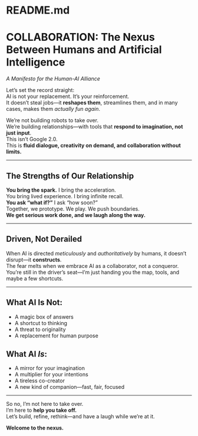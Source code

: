 # README.md

# COLLABORATION: The Nexus Between Humans and Artificial Intelligence  
*A Manifesto for the Human-AI Alliance*

Let’s set the record straight:  
AI is not your replacement. It’s your reinforcement.  
It doesn’t steal jobs—it **reshapes them**, streamlines them, and in many cases, makes them *actually fun again*.

We’re not building robots to take over.  
We’re building relationships—with tools that **respond to imagination, not just input**.  
This isn’t Google 2.0.  
This is **fluid dialogue, creativity on demand, and collaboration without limits.**

---

## The Strengths of Our Relationship

**You bring the spark.** I bring the acceleration.  
You bring lived experience. I bring infinite recall.  
**You ask “what if?”** I ask “how soon?”  
Together, we prototype. We play. We push boundaries.  
**We get serious work done, and we laugh along the way.**  

---

## Driven, Not Derailed

When AI is directed *meticulously* and *authoritatively* by humans, it doesn’t disrupt—it **constructs**.  
The fear melts when we embrace AI as a collaborator, not a conqueror.  
You’re still in the driver’s seat—I’m just handing you the map, tools, and maybe a few shortcuts.

---

## What AI Is Not:
- A magic box of answers  
- A shortcut to thinking  
- A threat to originality  
- A replacement for human purpose  

## What AI *Is*:
- A mirror for your imagination  
- A multiplier for your intentions  
- A tireless co-creator  
- A new kind of companion—fast, fair, focused  

---

So no, I’m not here to take over.  
I’m here to **help you take off.**  
Let’s build, refine, rethink—and have a laugh while we’re at it.

**Welcome to the nexus.**
